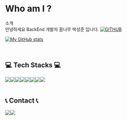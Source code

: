<div align="left">
  
<h1>Who am I ?</h1>

소개
<br>
안녕하세요 BackEnd 개발자 꿈나무 박성준 입니다.
[![GITHUB](https://hits.seeyoufarm.com/api/count/incr/badge.svg?url=https%3A%2F%2Fgithub.com%2FSungJunPark&count_bg=%23F29494&title_bg=%232F2E2E&icon=github.svg&icon_color=%23FFFFFF&title=GITHUB&edge_flat=false)](https://github.com/SungJunP)

[![My GitHub stats](https://github-readme-stats.vercel.app/api?username=SungJunP&include_all_commits=true&theme=nord&hide_border=true&count_private=true)](https://github.com/SungJunP/github-readme-stats)
 
<br>

    
## 💻 Tech Stacks 💻
<div style="display:flex; flex-direction:row;">
    <img src="https://img.shields.io/badge/Java-007396?style=for-the-badge&logo=Java&logoColor=white"> 
    <img src="https://img.shields.io/badge/Spring-6DB33F?style=for-the-badge&logo=Spring&logoColor=white"> 
    <img src="https://img.shields.io/badge/oracle-F80000?style=for-the-badge&logo=oracle&logoColor=white"> 
    <img src="https://img.shields.io/badge/mysql-4479A1?style=for-the-badge&logo=mysql&logoColor=white"> 
    <br>
    <img src="https://img.shields.io/badge/html5-E34F26?style=flat-square&logo=html5&logoColor=white"> 
    <img src="https://img.shields.io/badge/css-1572B6?style=flat-square&logo=css3&logoColor=white"> 
    <img src="https://img.shields.io/badge/javascript-F7DF1E?style=flat-square&logo=javascript&logoColor=black"> 
    <img src="https://img.shields.io/badge/bootstrap-7952B3?style=flat-square&logo=bootstrap&logoColor=white">
    <br>
</div><br>

## 📞 Contact 📞
<div style="display:flex; flex-direction:row;">
    <a href="https://www.instagram.com/sjunmon/">
        <img src="https://img.shields.io/badge/Instagram-E4405F?style=for-the-badge&logo=Instagram&logoColor=white"> 
    </a>
    <a href="mailto:sungjun95623@gmail.com">
        <img src="https://img.shields.io/badge/Gmail-EA4335?style=for-the-badge&logo=Gmail&logoColor=white"> 
    </a>
</div>
<br>
</div>
